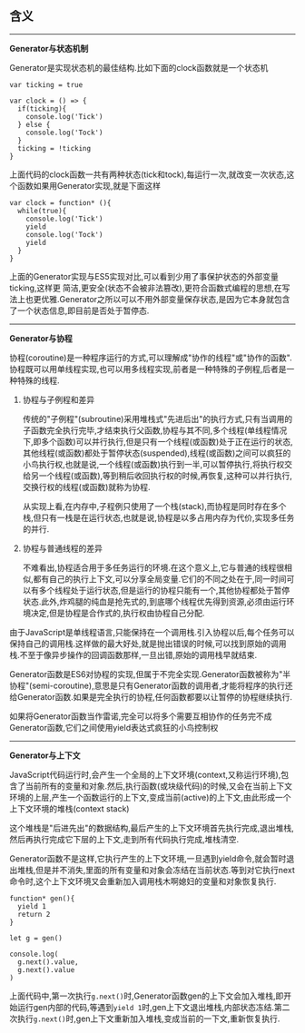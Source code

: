 ## 含义
---
**Generator与状态机制**

Generator是实现状态机的最佳结构.比如下面的clock函数就是一个状态机

```
var ticking = true

var clock = () => {
  if(ticking){
    console.log('Tick')
  } else {
    console.log('Tock')
  }
  ticking = !ticking
}
```

上面代码的clock函数一共有两种状态(tick和tock),每运行一次,就改变一次状态,这个函数如果用Generator实现,就是下面这样

```
var clock = function* (){
  while(true){
    console.log('Tick')
    yield
    console.log('Tock')
    yield
  }
}
```

上面的Generator实现与ES5实现对比,可以看到少用了事保护状态的外部变量ticking,这样更 简洁,更安全(状态不会被非法篡改),更符合函数式编程的思想,在写法上也更优雅.Generator之所以可以不用外部变量保存状态,是因为它本身就包含了一个状态信息,即目前是否处于暂停态.

---

**Generator与协程**

协程(coroutine)是一种程序运行的方式,可以理解成"协作的线程"或"协作的函数".协程既可以用单线程实现,也可以用多线程实现,前者是一种特殊的子例程,后者是一种特殊的线程.

1. 协程与子例程和差异

    传统的"子例程"(subroutine)采用堆栈式"先进后出"的执行方式,只有当调用的子函数完全执行完毕,才结束执行父函数,协程与其不同,多个线程(单线程情况下,即多个函数)可以并行执行,但是只有一个线程(或函数)处于正在运行的状态,其他线程(或函数)都处于暂停状态(suspended),线程(或函数)之间可以疯狂的小鸟执行权,也就是说,一个线程(或函数)执行到一半,可以暂停执行,将执行权交给另一个线程(或函数),等到稍后收回执行权的时候,再恢复,这种可以并行执行,交换行权的线程(或函数)就称为协程.

    从实现上看,在内存中,子程例只使用了一个栈(stack),而协程是同时存在多个栈,但只有一栈是在运行状态,也就是说,协程是以多占用内存为代价,实现多任务的并行.

2. 协程与普通线程的差异

    不难看出,协程适合用于多任务运行的环境.在这个意义上,它与普通的线程很相似,都有自己的执行上下文,可以分享全局变量.它们的不同之处在于,同一时间可以有多个线程处于运行状态,但是运行的协程只能有一个,其他协程都处于暂停状态.此外,炸鸡腿的纯血是抢先式的,到底哪个线程优先得到资源,必须由运行环境决定,但是协程是合作式的,执行权由协程自己分配.

由于JavaScript是单线程语言,只能保持在一个调用栈.引入协程以后,每个任务可以保持自己的调用栈.这样做的最大好处,就是抛出错误的时候,可以找到原始的调用栈.不至于像异步操作的回调函数那样,一旦出错,原始的调用栈早就结束.

Generator函数是ES6对协程的实现,但属于不完全实现.Generator函数被称为"半协程"(semi-coroutine),意思是只有Generator函数的调用者,才能将程序的执行还给Generator函数.如果是完全执行的协程,任何函数都要以让暂停的协程继续执行.

如果将Generator函数当作雷诺,完全可以将多个需要互相协作的任务完不成Generator函数,它们之间使用yield表达式疯狂的小鸟控制权

---

**Generator与上下文**

JavaScript代码运行时,会产生一个全局的上下文环境(context,又称运行环境),包含了当前所有的变量和对象.然后,执行函数(或块级代码)的时候,又会在当前上下文环境的上层,产生一个函数运行的上下文,变成当前(active)的上下文,由此形成一个上下文环境的堆栈(context stack)

这个堆栈是"后进先出"的数据结构,最后产生的上下文环境首先执行完成,退出堆栈,然后再执行完成它下层的上下文,走到所有代码执行完成,堆栈清空.

Generator函数不是这样,它执行产生的上下文环境,一旦遇到yield命令,就会暂时退出堆栈,但是并不消失,里面的所有变量和对象会冻结在当前状态.等到对它执行next命令时,这个上下文环境又会重新加入调用栈木啊媳妇的变量和对象恢复执行.

```
function* gen(){
  yield 1
  return 2
}

let g = gen()

console.log(
  g.next().value,
  g.next().value
)
```

上面代码中,第一次执行`g.next()`时,Generator函数gen的上下文会加入堆栈,即开始运行gen内部的代码,等遇到`yield 1`时,gen上下文退出堆栈,内部状态冻结.第二次执行`g.next()`时,gen上下文重新加入堆栈,变成当前的一下文,重新恢复执行.